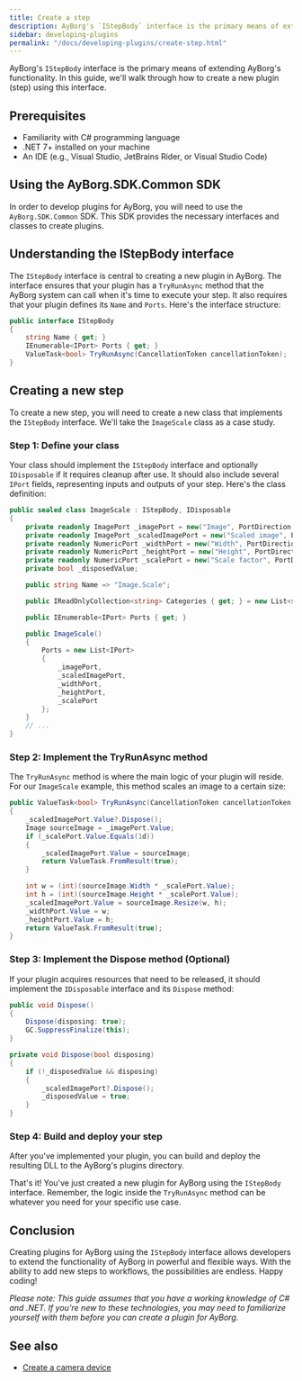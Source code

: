 ```yaml
---
title: Create a step
description: AyBorg's `IStepBody` interface is the primary means of extending AyBorg's functionality. In this guide, we'll walk through how to create a new plugin (step) using this interface.
sidebar: developing-plugins
permalink: "/docs/developing-plugins/create-step.html"
---
```


AyBorg's `IStepBody` interface is the primary means of extending AyBorg's functionality. In this guide, we'll walk through how to create a new plugin (step) using this interface.

## Prerequisites

- Familiarity with C# programming language
- .NET 7+ installed on your machine
- An IDE (e.g., Visual Studio, JetBrains Rider, or Visual Studio Code)

## Using the AyBorg.SDK.Common SDK

In order to develop plugins for AyBorg, you will need to use the `AyBorg.SDK.Common` SDK. This SDK provides the necessary interfaces and classes to create plugins.

## Understanding the IStepBody interface

The `IStepBody` interface is central to creating a new plugin in AyBorg. The interface ensures that your plugin has a `TryRunAsync` method that the AyBorg system can call when it's time to execute your step. It also requires that your plugin defines its `Name` and `Ports`. Here's the interface structure:

```csharp
public interface IStepBody
{
    string Name { get; }
    IEnumerable<IPort> Ports { get; }
    ValueTask<bool> TryRunAsync(CancellationToken cancellationToken);
}
```

## Creating a new step

To create a new step, you will need to create a new class that implements the `IStepBody` interface. We'll take the `ImageScale` class as a case study.

### Step 1: Define your class

Your class should implement the `IStepBody` interface and optionally `IDisposable` if it requires cleanup after use. It should also include several `IPort` fields, representing inputs and outputs of your step. Here's the class definition:

```csharp
public sealed class ImageScale : IStepBody, IDisposable
{
    private readonly ImagePort _imagePort = new("Image", PortDirection.Input, null!);
    private readonly ImagePort _scaledImagePort = new("Scaled image", PortDirection.Output, null!);
    private readonly NumericPort _widthPort = new("Width", PortDirection.Output, 0);
    private readonly NumericPort _heightPort = new("Height", PortDirection.Output, 0);
    private readonly NumericPort _scalePort = new("Scale factor", PortDirection.Input, 0.5d, 0.01d, 2d);
    private bool _disposedValue;

    public string Name => "Image.Scale";

    public IReadOnlyCollection<string> Categories { get; } = new List<string> { DefaultStepCategories.ImageProcessing };

    public IEnumerable<IPort> Ports { get; }

    public ImageScale()
    {
        Ports = new List<IPort>
        {
            _imagePort,
            _scaledImagePort,
            _widthPort,
            _heightPort,
            _scalePort
        };
    }
    // ...
}
```

### Step 2: Implement the TryRunAsync method

The `TryRunAsync` method is where the main logic of your plugin will reside. For our `ImageScale` example, this method scales an image to a certain size:

```csharp
public ValueTask<bool> TryRunAsync(CancellationToken cancellationToken)
{
    _scaledImagePort.Value?.Dispose();
    Image sourceImage = _imagePort.Value;
    if (_scalePort.Value.Equals(1d))
    {
        _scaledImagePort.Value = sourceImage;
        return ValueTask.FromResult(true);
    }

    int w = (int)(sourceImage.Width * _scalePort.Value);
    int h = (int)(sourceImage.Height * _scalePort.Value);
    _scaledImagePort.Value = sourceImage.Resize(w, h);
    _widthPort.Value = w;
    _heightPort.Value = h;
    return ValueTask.FromResult(true);
}
```

### Step 3: Implement the Dispose method (Optional)

If your plugin acquires resources that need to be released, it should implement the `IDisposable` interface and its `Dispose` method:

```csharp
public void Dispose()
{
    Dispose(disposing: true);
    GC.SuppressFinalize(this);
}

private void Dispose(bool disposing)
{
    if (!_disposedValue && disposing)
    {
        _scaledImagePort?.Dispose();
        _disposedValue = true;
    }
}
```

### Step 4: Build and deploy your step

After you've implemented your plugin, you can build and deploy the resulting DLL to the AyBorg's plugins directory.

That's it! You've just created a new plugin for AyBorg using the `IStepBody` interface. Remember, the logic inside the `TryRunAsync` method can be whatever you need for your specific use case.

## Conclusion

Creating plugins for AyBorg using the `IStepBody` interface allows developers to extend the functionality of AyBorg in powerful and flexible ways. With the ability to add new steps to workflows, the possibilities are endless. Happy coding!

*Please note: This guide assumes that you have a working knowledge of C# and .NET. If you're new to these technologies, you may need to familiarize yourself with them before you can create a plugin for AyBorg.*

## See also

- [Create a camera device]({{site.baseurl}}/docs/developing-plugins/create-camera-device)
